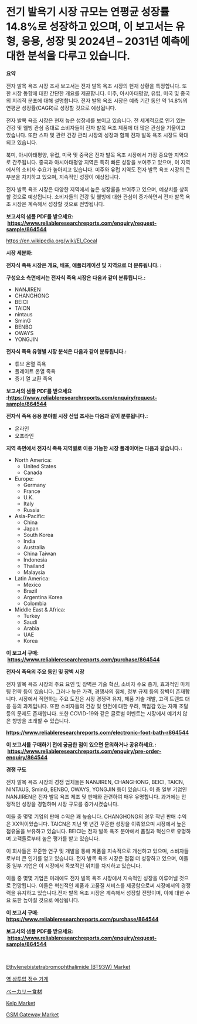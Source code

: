<p><h1>전기 발욕기 시장 규모는 연평균 성장률 14.8%로 성장하고 있으며, 이 보고서는 유형, 응용, 성장 및 2024년 – 2031년 예측에 대한 분석을 다루고 있습니다.</h1></p><p><strong>요약</strong></p>
<p><p>전자 발목 욕조 시장 조사 보고서는 전자 발목 욕조 시장의 현재 상황을 특정합니다. 또한 시장 동향에 대한 간단한 개요를 제공합니다. 미주, 아시아태평양, 유럽, 미국 및 중국의 지리적 분포에 대해 설명합니다. 전자 발목 욕조 시장은 예측 기간 동안 약 14.8%의 연평균 성장률(CAGR)로 성장할 것으로 예상됩니다.</p><p>전자 발목 욕조 시장은 현재 높은 성장세를 보이고 있습니다. 전 세계적으로 인기 있는 건강 및 웰빙 관심 증대로 소비자들이 전자 발목 욕조 제품에 더 많은 관심을 기울이고 있습니다. 또한 스파 및 관련 건강 관리 시장의 성장과 함께 전자 발목 욕조 시장도 확대되고 있습니다.</p><p>북미, 아시아태평양, 유럽, 미국 및 중국은 전자 발목 욕조 시장에서 가장 중요한 지역으로 간주됩니다. 중국과 아시아태평양 지역은 특히 빠른 성장을 보여주고 있으며, 이 지역에서의 소비자 수요가 높아지고 있습니다. 미주와 유럽 지역도 전자 발목 욕조 시장의 큰 부분을 차지하고 있으며, 지속적인 성장이 예상됩니다.</p><p>전자 발목 욕조 시장은 다양한 지역에서 높은 성장률을 보여주고 있으며, 예상치를 상회할 것으로 예상됩니다. 소비자들의 건강 및 웰빙에 대한 관심이 증가하면서 전자 발목 욕조 시장은 계속해서 성장할 것으로 전망됩니다.</p></p>
<p><strong>보고서의 샘플 PDF를 받으세요: &nbsp;<a href="https://www.reliableresearchreports.com/enquiry/request-sample/864544">https://www.reliableresearchreports.com/enquiry/request-sample/864544</a></strong></p>
<p><a href="https://en.wikipedia.org/wiki/El_Cocal">https://en.wikipedia.org/wiki/El_Cocal</a></p>
<p><strong>시장 세분화:</strong></p>
<p><strong> 전자식 족욕 시장은 개요, 배포, 애플리케이션 및 지역으로 더 분류됩니다. :</strong></p>
<p><strong>구성요소 측면에서는 전자식 족욕 시장은 다음과 같이 분류됩니다.:</strong></p>
<p><ul><li>NANJIREN</li><li>CHANGHONG</li><li>BEICI</li><li>TAICN</li><li>nintaus</li><li>SminG</li><li>BENBO</li><li>OWAYS</li><li>YONGJIN</li></ul></p>
<p><strong> 전자식 족욕 유형별 시장 분석은 다음과 같이 분류됩니다.:</strong></p>
<p><ul><li>튜브 온열 족욕</li><li>플레이트 온열 족욕</li><li>증기 열 교환 족욕</li></ul></p>
<p><strong>보고서의 샘플 PDF를 받으세요 :<a href="https://www.reliableresearchreports.com/enquiry/request-sample/864544">https://www.reliableresearchreports.com/enquiry/request-sample/864544</a></strong></p>
<p><strong> 전자식 족욕 응용 분야별 시장 산업 조사는 다음과 같이 분류됩니다.:</strong></p>
<p><ul><li>온라인</li><li>오프라인</li></ul></p>
<p><strong>지역 측면에서 전자식 족욕 지역별로 이용 가능한 시장 플레이어는 다음과 같습니다.:</strong></p>
<p><ul>
    <li>
        North America:
        <ul>
            <li>United States</li>
            <li>Canada</li>
        </ul>
    </li>
    <li>
        Europe:
        <ul>
            <li>Germany</li>
            <li>France</li>
            <li>U.K.</li>
            <li>Italy</li>
            <li>Russia</li>
        </ul>
    </li>
    <li>
        Asia-Pacific:
        <ul>
            <li>China</li>
            <li>Japan</li>
            <li>South Korea</li>
            <li>India</li>
            <li>Australia</li>
            <li>China Taiwan</li>
            <li>Indonesia</li>
            <li>Thailand</li>
            <li>Malaysia</li>
        </ul>
    </li>
    <li>
        Latin America:
        <ul>
            <li>Mexico</li>
            <li>Brazil</li>
            <li>Argentina Korea</li>
            <li>Colombia</li>
        </ul>
    </li>
    <li>
        Middle East & Africa:
        <ul>
            <li>Turkey</li>
            <li>Saudi</li>
            <li>Arabia</li>
            <li>UAE</li>
            <li>Korea</li>
        </ul>
    </li>
    </ul></p>
<p><strong>이 보고서 구매: &nbsp;<a href="https://www.reliableresearchreports.com/purchase/864544">https://www.reliableresearchreports.com/purchase/864544</a></strong></p>
<p><strong>전자식 족욕의 주요 동인 및 장벽 시장</strong></p>
<p><p>전자 발목 욕조 시장의 주요 요인 및 장벽은 기술 혁신, 소비자 수요 증가, 효과적인 마케팅 전략 등이 있습니다. 그러나 높은 가격, 경쟁사의 침체, 정부 규제 등의 장벽이 존재합니다. 시장에서 직면하는 주요 도전은 시장 경쟁력 유지, 제품 기술 개발, 고객 트렌드 대응 등의 과제입니다. 또한 소비자들의 건강 및 안전에 대한 우려, 책임감 있는 자재 조달 등의 문제도 존재합니다. 또한 COVID-19와 같은 글로벌 이벤트는 시장에서 예기치 않은 향방을 초래할 수 있습니다.</p></p>
<p><strong><a href="https://www.reliableresearchreports.com/electronic-foot-bath-r864544">https://www.reliableresearchreports.com/electronic-foot-bath-r864544</a></strong></p>
<p><strong>이 보고서를 구매하기 전에 궁금한 점이 있으면 문의하거나 공유하세요.: &nbsp;<a href="https://www.reliableresearchreports.com/enquiry/pre-order-enquiry/864544">https://www.reliableresearchreports.com/enquiry/pre-order-enquiry/864544</a></strong></p>
<p><strong>경쟁 구도</strong></p>
<p><p>전자 발목 욕조 시장의 경쟁 업체들은 NANJIREN, CHANGHONG, BEICI, TAICN, NINTAUS, SminG, BENBO, OWAYS, YONGJIN 등이 있습니다. 이 중 일부 기업인 NANJIREN은 전자 발목 욕조 제조 및 판매와 관련하여 매우 유명합니다. 과거에는 안정적인 성장을 경험하며 시장 규모를 증가시켰습니다. </p><p>이들 중 몇몇 기업의 판매 수익은 꽤 높습니다. CHANGHONG의 경우 작년 판매 수익은 XX억이었습니다. TAICN은 지난 몇 년간 꾸준한 성장을 이뤄왔으며 시장에서 높은 점유율을 보유하고 있습니다. BEICI는 전자 발목 욕조 분야에서 품질과 혁신으로 유명하며 고객들로부터 높은 평가를 받고 있습니다.</p><p>이 회사들은 꾸준한 연구 및 개발을 통해 제품을 지속적으로 개선하고 있으며, 소비자들로부터 큰 인기를 얻고 있습니다. 전자 발목 욕조 시장은 점점 더 성장하고 있으며, 이들 중 일부 기업은 이 시장에서 독보적인 위치를 차지하고 있습니다.</p><p>이들 중 몇몇 기업은 미래에도 전자 발목 욕조 시장에서 지속적인 성장을 이루어낼 것으로 전망됩니다. 이들은 혁신적인 제품과 고품질 서비스를 제공함으로써 시장에서의 경쟁력을 유지하고 있습니다.전자 발목 욕조 시장은 계속해서 성장할 전망이며, 이에 대한 수요 또한 높아질 것으로 예상됩니다.</p></p>
<p><strong>이 보고서 구매: &nbsp; <a href="https://www.reliableresearchreports.com/purchase/864544">https://www.reliableresearchreports.com/purchase/864544</a></strong></p>
<p><strong>보고서의 샘플 PDF를 받으세요: &nbsp;<a href="https://www.reliableresearchreports.com/enquiry/request-sample/864544">https://www.reliableresearchreports.com/enquiry/request-sample/864544</a></strong><strong></strong></p>
<p>&nbsp;</p>
<p><p><a href="https://issuu.com/reportprime-2/docs/ethylenebistetrabromophthalimide-bt93w-market-size">Ethylenebistetrabromophthalimide (BT93W) Market</a></p><p><a href="https://medium.com/@derrickmafrks96745/%EA%B8%80%EB%A1%9C%EB%B2%8C-%EC%97%AD%EC%82%BC%ED%88%AC%EC%95%95-%EC%A0%95%EC%88%98%EA%B8%B0-%EC%8B%9C%EC%9E%A5-%EB%B6%80%EB%AC%B8-%EC%9C%A0%ED%98%95-%EC%9D%91%EC%9A%A9-%EB%B6%84%EC%95%BC-%EC%8B%9C%EC%9E%A5-%ED%94%8C%EB%A0%88%EC%9D%B4%EC%96%B4-%EC%A0%84%EB%9E%B5-%EC%A7%80%EC%97%AD%EB%B3%84-%EC%84%B1%EC%9E%A5-%EB%8F%99%ED%96%A5-%EB%B0%8F-%EB%AF%B8%EB%9E%98-%EC%A0%84%EB%A7%9D-2024-2031-b1d56b389c8d">역 삼투압 정수 기계</a></p><p><a href="https://medium.com/@novastamm2023/%E3%83%99%E3%83%BC%E3%82%AB%E3%83%AA%E3%83%BC%E5%8E%9F%E6%96%99%E5%B8%82%E5%A0%B4%E3%82%B7%E3%82%A7%E3%82%A2%E3%81%A8%E6%96%B0%E3%81%97%E3%81%84%E3%83%88%E3%83%AC%E3%83%B3%E3%83%89%E3%81%AE%E5%88%86%E6%9E%90-%E3%81%9D%E3%81%AE%E7%A8%AE%E9%A1%9E-%E3%82%A2%E3%83%97%E3%83%AA%E3%82%B1%E3%83%BC%E3%82%B7%E3%83%A7%E3%83%B3-%E3%82%A8%E3%83%B3%E3%83%89%E3%83%A6%E3%83%BC%E3%82%B9%E3%81%AB%E3%82%88%E3%82%8B%E4%BA%88%E6%B8%AC-2024%E5%B9%B4%E3%81%8B%E3%82%892031%E5%B9%B4%E3%81%BE%E3%81%A7%E3%81%AE%E6%9C%9F%E9%96%93-377a8f09daf8">ベーカリー食材</a></p><p><a href="https://medium.com/@marcoshoppe2023/global-kelp-market-size-is-expected-to-experience-a-cagr-of-13-through-2024-2031-according-to-e06a426dc2ba">Kelp Market</a></p><p><a href="https://github.com/RichRobinson5/Market-Research-Report-List-6/blob/main/gsm-gateway-market.md">GSM Gateway Market</a></p></p>